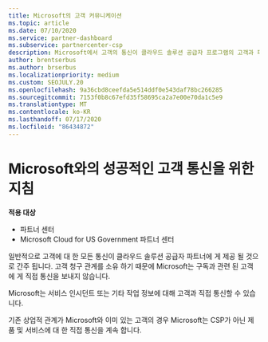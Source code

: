 ```yaml
---
title: Microsoft의 고객 커뮤니케이션
ms.topic: article
ms.date: 07/10/2020
ms.service: partner-dashboard
ms.subservice: partnercenter-csp
description: Microsoft에서 고객의 통신이 클라우드 솔루션 공급자 프로그램의 고객과 파트너 사이에서 발생 하는 방식을 알아보세요.
author: brentserbus
ms.author: brserbus
ms.localizationpriority: medium
ms.custom: SEOJULY.20
ms.openlocfilehash: 9a36cbd8ceefda5e514ddf0e543daf78bc266285
ms.sourcegitcommit: 7153f0b8c67efd35f58695ca2a7e00e70da1c5e9
ms.translationtype: MT
ms.contentlocale: ko-KR
ms.lasthandoff: 07/17/2020
ms.locfileid: "86434872"
---
```

# <a name="guidelines-for-successful-customer-communication-with-microsoft"></a>Microsoft와의 성공적인 고객 통신을 위한 지침

**적용 대상**

-  파트너 센터
-  Microsoft Cloud for US Government 파트너 센터

일반적으로 고객에 대 한 모든 통신이 클라우드 솔루션 공급자 파트너에 게 제공 될 것으로 간주 됩니다. 고객 청구 관계를 소유 하기 때문에 Microsoft는 구독과 관련 된 고객에 게 직접 통신을 보내지 않습니다.

Microsoft는 서비스 인시던트 또는 기타 작업 정보에 대해 고객과 직접 통신할 수 있습니다.

기존 상업적 관계가 Microsoft와 이미 있는 고객의 경우 Microsoft는 CSP가 아닌 제품 및 서비스에 대 한 직접 통신을 계속 합니다.
